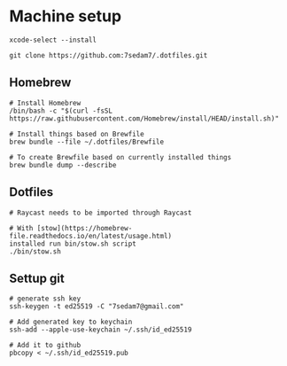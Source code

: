 # Machine setup

`xcode-select --install`

`git clone https://github.com:7sedam7/.dotfiles.git`

## Homebrew

```
# Install Homebrew
/bin/bash -c "$(curl -fsSL https://raw.githubusercontent.com/Homebrew/install/HEAD/install.sh)"

# Install things based on Brewfile
brew bundle --file ~/.dotfiles/Brewfile

# To create Brewfile based on currently installed things
brew bundle dump --describe
```

## Dotfiles

```
# Raycast needs to be imported through Raycast

# With [stow](https://homebrew-file.readthedocs.io/en/latest/usage.html)
installed run bin/stow.sh script
./bin/stow.sh
```

## Settup git
```
# generate ssh key
ssh-keygen -t ed25519 -C "7sedam7@gmail.com"

# Add generated key to keychain
ssh-add --apple-use-keychain ~/.ssh/id_ed25519

# Add it to github
pbcopy < ~/.ssh/id_ed25519.pub
```
